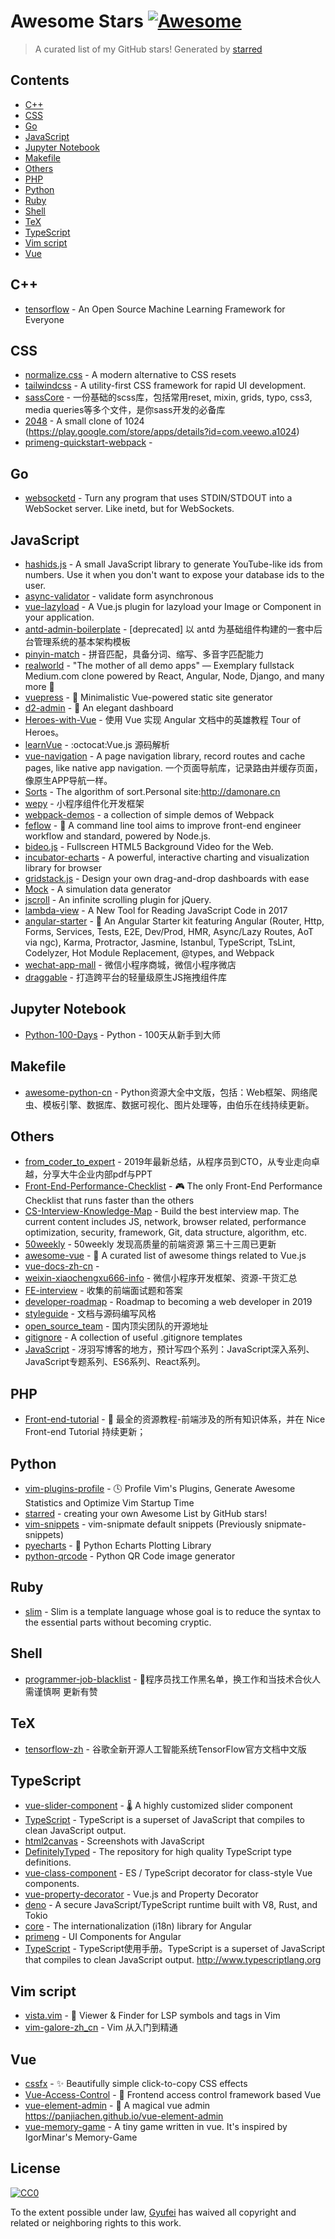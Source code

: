 # Awesome Stars [![Awesome](https://cdn.rawgit.com/sindresorhus/awesome/d7305f38d29fed78fa85652e3a63e154dd8e8829/media/badge.svg)](https://github.com/sindresorhus/awesome)

> A curated list of my GitHub stars!  Generated by [starred](https://github.com/maguowei/starred)


## Contents

  - [C++](#c++)
  - [CSS](#css)
  - [Go](#go)
  - [JavaScript](#javascript)
  - [Jupyter Notebook](#jupyter-notebook)
  - [Makefile](#makefile)
  - [Others](#others)
  - [PHP](#php)
  - [Python](#python)
  - [Ruby](#ruby)
  - [Shell](#shell)
  - [TeX](#tex)
  - [TypeScript](#typescript)
  - [Vim script](#vim-script)
  - [Vue](#vue)

## C++ 

- [tensorflow](https://github.com/tensorflow/tensorflow) - An Open Source Machine Learning Framework for Everyone

## CSS 

- [normalize.css](https://github.com/necolas/normalize.css) - A modern alternative to CSS resets
- [tailwindcss](https://github.com/tailwindcss/tailwindcss) - A utility-first CSS framework for rapid UI development.
- [sassCore](https://github.com/marvin1023/sassCore) - 一份基础的scss库，包括常用reset, mixin, grids, typo, css3, media queries等多个文件，是你sass开发的必备库
- [2048](https://github.com/gabrielecirulli/2048) - A small clone of 1024 (https://play.google.com/store/apps/details?id=com.veewo.a1024)
- [primeng-quickstart-webpack](https://github.com/primefaces/primeng-quickstart-webpack) - 

## Go 

- [websocketd](https://github.com/joewalnes/websocketd) - Turn any program that uses STDIN/STDOUT into a WebSocket server. Like inetd, but for WebSockets.

## JavaScript 

- [hashids.js](https://github.com/niieani/hashids.js) - A small JavaScript library to generate YouTube-like ids from numbers. Use it when you don't want to expose your database ids to the user.
- [async-validator](https://github.com/yiminghe/async-validator) - validate form asynchronous
- [vue-lazyload](https://github.com/hilongjw/vue-lazyload) - A Vue.js plugin for lazyload your Image or Component in your application.
- [antd-admin-boilerplate](https://github.com/myqianlan/antd-admin-boilerplate) - [deprecated] 以 antd 为基础组件构建的一套中后台管理系统的基本架构模板
- [pinyin-match](https://github.com/xmflswood/pinyin-match) - 拼音匹配，具备分词、缩写、多音字匹配能力
- [realworld](https://github.com/gothinkster/realworld) - "The mother of all demo apps" — Exemplary fullstack Medium.com clone powered by React, Angular, Node, Django, and many more 🏅
- [vuepress](https://github.com/vuejs/vuepress) - 📝 Minimalistic Vue-powered static site generator
- [d2-admin](https://github.com/d2-projects/d2-admin) - :rainbow: An elegant dashboard
- [Heroes-with-Vue](https://github.com/Gyufei/Heroes-with-Vue) - 使用 Vue 实现 Angular 文档中的英雄教程 Tour of Heroes。
- [learnVue](https://github.com/answershuto/learnVue) - :octocat:Vue.js 源码解析
- [vue-navigation](https://github.com/zack24q/vue-navigation) - A page navigation library, record routes and cache pages, like native app navigation. 一个页面导航库，记录路由并缓存页面，像原生APP导航一样。
- [Sorts](https://github.com/damonare/Sorts) - The algorithm of sort.Personal site:http://damonare.cn
- [wepy](https://github.com/Tencent/wepy) - 小程序组件化开发框架
- [webpack-demos](https://github.com/ruanyf/webpack-demos) - a collection of simple demos of Webpack
- [feflow](https://github.com/Tencent/feflow) - 🚀 A command line tool aims to improve front-end engineer workflow and standard, powered by Node.js.
- [bideo.js](https://github.com/rishabhp/bideo.js) - Fullscreen HTML5 Background Video for the Web.
- [incubator-echarts](https://github.com/apache/incubator-echarts) - A powerful, interactive charting and visualization library for browser
- [gridstack.js](https://github.com/gridstack/gridstack.js) - Design your own drag-and-drop dashboards with ease
- [Mock](https://github.com/nuysoft/Mock) - A simulation data generator
- [jscroll](https://github.com/pklauzinski/jscroll) - An infinite scrolling plugin for jQuery.
- [lambda-view](https://github.com/Jianru-Lin/lambda-view) - A New Tool for Reading JavaScript Code in 2017
- [angular-starter](https://github.com/PatrickJS/angular-starter) - :tada: An Angular Starter kit featuring Angular (Router, Http, Forms, Services, Tests, E2E, Dev/Prod, HMR, Async/Lazy Routes, AoT via ngc), Karma, Protractor, Jasmine, Istanbul, TypeScript, TsLint, Codelyzer, Hot Module Replacement, @types, and Webpack
- [wechat-app-mall](https://github.com/EastWorld/wechat-app-mall) - 微信小程序商城，微信小程序微店
- [draggable](https://github.com/qiangzi7723/draggable) - 打造跨平台的轻量级原生JS拖拽组件库

## Jupyter Notebook 

- [Python-100-Days](https://github.com/jackfrued/Python-100-Days) - Python - 100天从新手到大师

## Makefile 

- [awesome-python-cn](https://github.com/jobbole/awesome-python-cn) - Python资源大全中文版，包括：Web框架、网络爬虫、模板引擎、数据库、数据可视化、图片处理等，由伯乐在线持续更新。

## Others 

- [from_coder_to_expert](https://github.com/0voice/from_coder_to_expert) - 2019年最新总结，从程序员到CTO，从专业走向卓越，分享大牛企业内部pdf与PPT
- [Front-End-Performance-Checklist](https://github.com/thedaviddias/Front-End-Performance-Checklist) - 🎮 The only Front-End Performance Checklist that runs faster than the others
- [CS-Interview-Knowledge-Map](https://github.com/InterviewMap/CS-Interview-Knowledge-Map) - Build the best interview map. The current content includes JS, network, browser related, performance optimization, security, framework, Git, data structure, algorithm, etc.
- [50weekly](https://github.com/ihtml5/50weekly) - 50weekly 发现高质量的前端资源  第三十三周已更新
- [awesome-vue](https://github.com/vuejs/awesome-vue) - 🎉 A curated list of awesome things related to Vue.js
- [vue-docs-zh-cn](https://github.com/vuejs/vue-docs-zh-cn) - 
- [weixin-xiaochengxu666-info](https://github.com/xiaobei666/weixin-xiaochengxu666-info) - 微信小程序开发框架、资源-干货汇总
- [FE-interview](https://github.com/qiu-deqing/FE-interview) - 收集的前端面试题和答案
- [developer-roadmap](https://github.com/kamranahmedse/developer-roadmap) - Roadmap to becoming a web developer in 2019
- [styleguide](https://github.com/fex-team/styleguide) - 文档与源码编写风格
- [open_source_team](https://github.com/niezhiyang/open_source_team) - 国内顶尖团队的开源地址
- [gitignore](https://github.com/github/gitignore) - A collection of useful .gitignore templates
- [JavaScript](https://github.com/M69W/JavaScript) - 冴羽写博客的地方，预计写四个系列：JavaScript深入系列、JavaScript专题系列、ES6系列、React系列。

## PHP 

- [Front-end-tutorial](https://github.com/nicejade/Front-end-tutorial) - :panda_face: 最全的资源教程-前端涉及的所有知识体系，并在 Nice Front-end Tutorial 持续更新；

## Python 

- [vim-plugins-profile](https://github.com/hyiltiz/vim-plugins-profile) - :clock4: Profile Vim's Plugins, Generate Awesome Statistics and Optimize Vim Startup Time
- [starred](https://github.com/maguowei/starred) - creating your own Awesome List by GitHub stars!
- [vim-snippets](https://github.com/honza/vim-snippets) - vim-snipmate default snippets (Previously snipmate-snippets)
- [pyecharts](https://github.com/pyecharts/pyecharts) - 🎨 Python Echarts Plotting Library
- [python-qrcode](https://github.com/lincolnloop/python-qrcode) - Python QR Code image generator

## Ruby 

- [slim](https://github.com/slim-template/slim) - Slim is a template language whose goal is to reduce the syntax to the essential parts without becoming cryptic.

## Shell 

- [programmer-job-blacklist](https://github.com/shengxinjing/programmer-job-blacklist) - :see_no_evil:程序员找工作黑名单，换工作和当技术合伙人需谨慎啊 更新有赞

## TeX 

- [tensorflow-zh](https://github.com/jikexueyuanwiki/tensorflow-zh) - 谷歌全新开源人工智能系统TensorFlow官方文档中文版

## TypeScript 

- [vue-slider-component](https://github.com/NightCatSama/vue-slider-component) - 🌡 A highly customized slider component
- [TypeScript](https://github.com/microsoft/TypeScript) - TypeScript is a superset of JavaScript that compiles to clean JavaScript output.
- [html2canvas](https://github.com/niklasvh/html2canvas) - Screenshots with JavaScript
- [DefinitelyTyped](https://github.com/DefinitelyTyped/DefinitelyTyped) - The repository for high quality TypeScript type definitions.
- [vue-class-component](https://github.com/vuejs/vue-class-component) - ES / TypeScript decorator for class-style Vue components.
- [vue-property-decorator](https://github.com/kaorun343/vue-property-decorator) - Vue.js and Property Decorator
- [deno](https://github.com/denoland/deno) - A secure JavaScript/TypeScript runtime built with V8, Rust, and Tokio
- [core](https://github.com/ngx-translate/core) - The internationalization (i18n) library for Angular
- [primeng](https://github.com/primefaces/primeng) - UI Components for Angular
- [TypeScript](https://github.com/zhongsp/TypeScript) - TypeScript使用手册。TypeScript is a superset of JavaScript that compiles to clean JavaScript output.  http://www.typescriptlang.org

## Vim script 

- [vista.vim](https://github.com/liuchengxu/vista.vim) - :cactus: Viewer & Finder for LSP symbols and tags in Vim
- [vim-galore-zh_cn](https://github.com/wsdjeg/vim-galore-zh_cn) - Vim 从入门到精通

## Vue 

- [cssfx](https://github.com/jolaleye/cssfx) - ✨ Beautifully simple click-to-copy CSS effects
- [Vue-Access-Control](https://github.com/tower1229/Vue-Access-Control) - :gem: Frontend access control framework based Vue
- [vue-element-admin](https://github.com/PanJiaChen/vue-element-admin) - :tada: A magical vue admin                                                                https://panjiachen.github.io/vue-element-admin
- [vue-memory-game](https://github.com/leftstick/vue-memory-game) - A tiny game written in vue. It's inspired by IgorMinar's Memory-Game


## License

[![CC0](http://mirrors.creativecommons.org/presskit/buttons/88x31/svg/cc-zero.svg)](https://creativecommons.org/publicdomain/zero/1.0/)

To the extent possible under law, [Gyufei](https://github.com/Gyufei) has waived all copyright and related or neighboring rights to this work.

